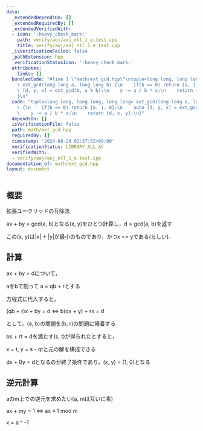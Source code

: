 ```yaml
---
data:
  _extendedDependsOn: []
  _extendedRequiredBy: []
  _extendedVerifiedWith:
  - icon: ':heavy_check_mark:'
    path: verify/aoj/aoj_ntl_1_e.test.cpp
    title: verify/aoj/aoj_ntl_1_e.test.cpp
  _isVerificationFailed: false
  _pathExtension: hpp
  _verificationStatusIcon: ':heavy_check_mark:'
  attributes:
    links: []
  bundledCode: "#line 1 \"math/ext_gcd.hpp\"\ntuple<long long, long long, long long>\
    \ ext_gcd(long long a, long long b) {\n    if(b == 0) return {a, 1, 0};\n    auto\
    \ [d, y, x] = ext_gcd(b, a % b);\n    y -= a / b * x;\n    return {d, x, y};\n\
    }\n"
  code: "tuple<long long, long long, long long> ext_gcd(long long a, long long b)\
    \ {\n    if(b == 0) return {a, 1, 0};\n    auto [d, y, x] = ext_gcd(b, a % b);\n\
    \    y -= a / b * x;\n    return {d, x, y};\n}"
  dependsOn: []
  isVerificationFile: false
  path: math/ext_gcd.hpp
  requiredBy: []
  timestamp: '2024-06-26 02:37:52+09:00'
  verificationStatus: LIBRARY_ALL_AC
  verifiedWith:
  - verify/aoj/aoj_ntl_1_e.test.cpp
documentation_of: math/ext_gcd.hpp
layout: document
---
```


## 概要

拡張ユークリッドの互除法

ax + by = gcd(a, b)となる(x, y)をひとつ計算し，d = gcd(a, b)を返す

この(x, y)は|x| + |y|が最小のものであり，かつx <= yである(らしい)．

## 計算

ax + by = dについて，

aをbで割って a = qb + rとする

方程式に代入すると，

(qb + r)x + by = d ⇔ b(qx + y) + rx = d

として，(a, b)の問題を(b, r)の問題に帰着する

bs + rt = dを満たす(s, t)が得られたとすると，

x = t, y = s - qtと元の解を構成できる

dx + 0y = dとなるのが終了条件であり，(x, y) = (1, 0)となる

## 逆元計算
aのm上での逆元を求めたい(a, mは互いに素)

ax + my = 1 ⇔ ax ≡ 1 mod m

x = a ^ -1